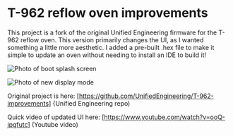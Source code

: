 ﻿T-962 reflow oven improvements
==============================
This project is a fork of the original Unified Engineering firmware for the T-962 reflow oven. This version primarily changes the UI, as I wanted something a little more aesthetic. I added a pre-built .hex file to make it simple to update an oven without needing to install an IDE to build it!

![Photo of boot splash screen](http://www.smashcat.org/av/T-962-2.jpg)

![Photo of new display mode](http://www.smashcat.org/av/display-mode-2-2.jpg)

Original project is here: [https://github.com/UnifiedEngineering/T-962-improvements] {Unified Engineering repo)

Quick video of updated UI here: [https://www.youtube.com/watch?v=ooQ-jpgfutc] (Youtube video)
